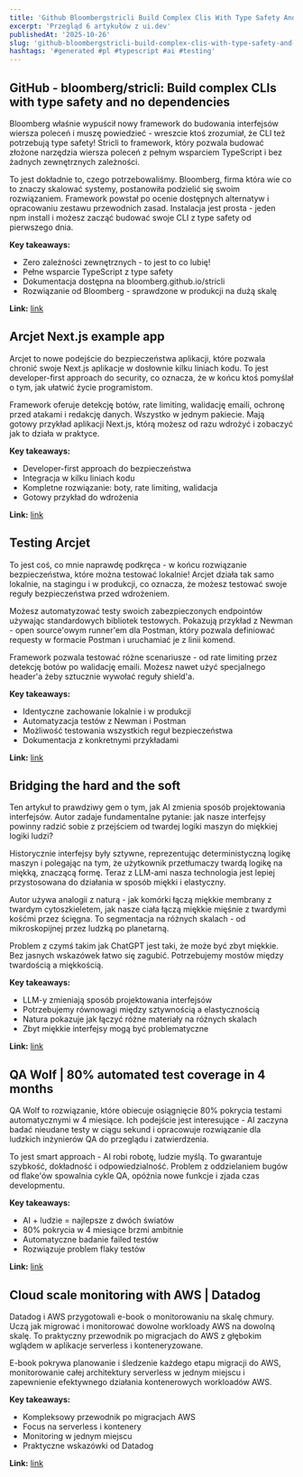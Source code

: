 ```yaml
---
title: 'Github Bloombergstricli Build Complex Clis With Type Safety And No Dependencies Arcjet Nextjs Example App Testing Arcjet'
excerpt: 'Przegląd 6 artykułów z ui.dev'
publishedAt: '2025-10-26'
slug: 'github-bloombergstricli-build-complex-clis-with-type-safety-and-no-dependencies-arcjet-nextjs-example-app-testing-arcjet'
hashtags: '#generated #pl #typescript #ai #testing'
---
```


## GitHub - bloomberg/stricli: Build complex CLIs with type safety and no dependencies

Bloomberg właśnie wypuścił nowy framework do budowania interfejsów wiersza poleceń i muszę powiedzieć - wreszcie ktoś zrozumiał, że CLI też potrzebują type safety! Stricli to framework, który pozwala budować złożone narzędzia wiersza poleceń z pełnym wsparciem TypeScript i bez żadnych zewnętrznych zależności.

To jest dokładnie to, czego potrzebowaliśmy. Bloomberg, firma która wie co to znaczy skalować systemy, postanowiła podzielić się swoim rozwiązaniem. Framework powstał po ocenie dostępnych alternatyw i opracowaniu zestawu przewodnich zasad. Instalacja jest prosta - jeden npm install i możesz zacząć budować swoje CLI z type safety od pierwszego dnia.

**Key takeaways:**
- Zero zależności zewnętrznych - to jest to co lubię!
- Pełne wsparcie TypeScript z type safety
- Dokumentacja dostępna na bloomberg.github.io/stricli
- Rozwiązanie od Bloomberg - sprawdzone w produkcji na dużą skalę

**Link:** [link](https://github.com/bloomberg/stricli)

## Arcjet Next.js example app

Arcjet to nowe podejście do bezpieczeństwa aplikacji, które pozwala chronić swoje Next.js aplikacje w dosłownie kilku liniach kodu. To jest developer-first approach do security, co oznacza, że w końcu ktoś pomyślał o tym, jak ułatwić życie programistom.

Framework oferuje detekcję botów, rate limiting, walidację emaili, ochronę przed atakami i redakcję danych. Wszystko w jednym pakiecie. Mają gotowy przykład aplikacji Next.js, którą możesz od razu wdrożyć i zobaczyć jak to działa w praktyce.

**Key takeaways:**
- Developer-first approach do bezpieczeństwa
- Integracja w kilku liniach kodu
- Kompletne rozwiązanie: boty, rate limiting, walidacja
- Gotowy przykład do wdrożenia

**Link:** [link](https://example.arcjet.com)

## Testing Arcjet

To jest coś, co mnie naprawdę podkręca - w końcu rozwiązanie bezpieczeństwa, które można testować lokalnie! Arcjet działa tak samo lokalnie, na stagingu i w produkcji, co oznacza, że możesz testować swoje reguły bezpieczeństwa przed wdrożeniem.

Możesz automatyzować testy swoich zabezpieczonych endpointów używając standardowych bibliotek testowych. Pokazują przykład z Newman - open source'owym runner'em dla Postman, który pozwala definiować requesty w formacie Postman i uruchamiać je z linii komend.

Framework pozwala testować różne scenariusze - od rate limiting przez detekcję botów po walidację emaili. Możesz nawet użyć specjalnego header'a żeby sztucznie wywołać reguły shield'a.

**Key takeaways:**
- Identyczne zachowanie lokalnie i w produkcji
- Automatyzacja testów z Newman i Postman
- Możliwość testowania wszystkich reguł bezpieczeństwa
- Dokumentacja z konkretnymi przykładami

**Link:** [link](https://docs.arcjet.com/testing/)

## Bridging the hard and the soft

Ten artykuł to prawdziwy gem o tym, jak AI zmienia sposób projektowania interfejsów. Autor zadaje fundamentalne pytanie: jak nasze interfejsy powinny radzić sobie z przejściem od twardej logiki maszyn do miękkiej logiki ludzi?

Historycznie interfejsy były sztywne, reprezentując deterministyczną logikę maszyn i polegając na tym, że użytkownik przetłumaczy twardą logikę na miękką, znaczącą formę. Teraz z LLM-ami nasza technologia jest lepiej przystosowana do działania w sposób miękki i elastyczny.

Autor używa analogii z naturą - jak komórki łączą miękkie membrany z twardym cytoszkieletem, jak nasze ciała łączą miękkie mięśnie z twardymi kośćmi przez ścięgna. To segmentacja na różnych skalach - od mikroskopijnej przez ludzką po planetarną.

Problem z czymś takim jak ChatGPT jest taki, że może być zbyt miękkie. Bez jasnych wskazówek łatwo się zagubić. Potrzebujemy mostów między twardością a miękkością.

**Key takeaways:**
- LLM-y zmieniają sposób projektowania interfejsów
- Potrzebujemy równowagi między sztywnością a elastycznością
- Natura pokazuje jak łączyć różne materiały na różnych skalach
- Zbyt miękkie interfejsy mogą być problematyczne

**Link:** [link](https://wattenberger.com/thoughts/hard-and-soft)

## QA Wolf | 80% automated test coverage in 4 months

QA Wolf to rozwiązanie, które obiecuje osiągnięcie 80% pokrycia testami automatycznymi w 4 miesiące. Ich podejście jest interesujące - AI zaczyna badać nieudane testy w ciągu sekund i opracowuje rozwiązanie dla ludzkich inżynierów QA do przeglądu i zatwierdzenia.

To jest smart approach - AI robi robotę, ludzie myślą. To gwarantuje szybkość, dokładność i odpowiedzialność. Problem z oddzielaniem bugów od flake'ów spowalnia cykle QA, opóźnia nowe funkcje i zjada czas developmentu.

**Key takeaways:**
- AI + ludzie = najlepsze z dwóch światów
- 80% pokrycia w 4 miesiące brzmi ambitnie
- Automatyczne badanie failed testów
- Rozwiązuje problem flaky testów

**Link:** [link](https://www.qawolf.com)

## Cloud scale monitoring with AWS | Datadog

Datadog i AWS przygotowali e-book o monitorowaniu na skalę chmury. Uczą jak migrować i monitorować dowolne workloady AWS na dowolną skalę. To praktyczny przewodnik po migracjach do AWS z głębokim wglądem w aplikacje serverless i konteneryzowane.

E-book pokrywa planowanie i śledzenie każdego etapu migracji do AWS, monitorowanie całej architektury serverless w jednym miejscu i zapewnienie efektywnego działania kontenerowych workloadów AWS.

**Key takeaways:**
- Kompleksowy przewodnik po migracjach AWS
- Focus na serverless i kontenery
- Monitoring w jednym miejscu
- Praktyczne wskazówki od Datadog

**Link:** [link](https://datadoghq.com/bytes)